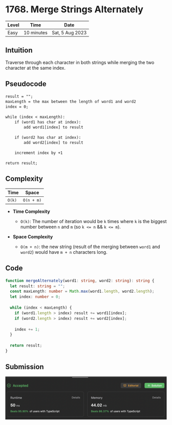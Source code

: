 # 1768. Merge Strings Alternately

| Level | Time       | Date            |
| ----- | ---------- | --------------- |
| Easy  | 10 minutes | Sat, 5 Aug 2023 |

## Intuition

Traverse through each character in both strings while merging the two character at the same index.

## Pseudocode

```
result = "";
maxLength = the max between the length of word1 and word2
index = 0;

while (index < maxLength):
    if (word1 has char at index):
        add word1[index] to result

    if (word2 has char at index):
        add word2[index] to result

    increment index by +1

return result;
```

## Complexity

| Time   | Space      |
| ------ | ---------- |
| `O(k)` | `O(n + m)` |

- **Time Complexity**

  - `O(k)`: The number of iteration would be `k` times where `k` is the biggest number between `n` and `m` (so `k <= n` && `k <= m`).

- **Space Complexity**
  - `O(m + n)`: the new string (result of the merging between `word1` and `word2`) would have `m + n` characters long.

## Code

```typescript
function mergeAlternately(word1: string, word2: string): string {
  let result: string = "";
  const maxLength: number = Math.max(word1.length, word2.length);
  let index: number = 0;

  while (index < maxLength) {
    if (word1.length > index) result += word1[index];
    if (word2.length > index) result += word2[index];

    index += 1;
  }

  return result;
}
```

## Submission

![Submission](submission.png)
